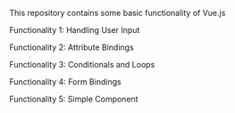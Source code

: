 This repository contains some basic functionality of Vue.js

Functionality 1: Handling User Input

Functionality 2: Attribute Bindings

Functionality 3: Conditionals and Loops

Functionality 4: Form Bindings

Functionality 5: Simple Component
